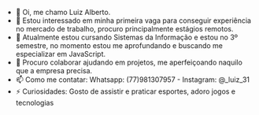 - 👋 Oi, me chamo Luiz Alberto.
- 👀 Estou interessado em minha primeira vaga para conseguir experiência no mercado de trabalho, procuro principalmente estágios remotos.
- 🌱 Atualmente estou cursando Sistemas da Informação e estou no 3º semestre, no momento estou me aprofundando e buscando me especializar em JavaScript.
- 💞️ Procuro colaborar ajudando em projetos, me aperfeiçoando naquilo que a empresa precisa.
- 📫 Como me contatar: Whatsapp: (77)981307957  -  Instagram: @_luiz_31
- ⚡ Curiosidades: Gosto de assistir e praticar esportes, adoro jogos e tecnologias
<!---
Luizzz31/Luizzz31 is a ✨ special ✨ repository because its `README.md` (this file) appears on your GitHub profile.
You can click the Preview link to take a look at your changes.
--->
